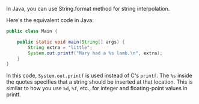 In Java, you can use String.format method for string interpolation.

Here's the equivalent code in Java:

```java
public class Main {

    public static void main(String[] args) {
        String extra = "little";
        System.out.printf("Mary had a %s lamb.\n", extra);
    }
}
```

In this code, `System.out.printf` is used instead of C's `printf`. The `%s` inside the quotes specifies that a string should be inserted at that location. This is similar to how you use `%d`, `%f`, etc., for integer and floating-point values in printf.
